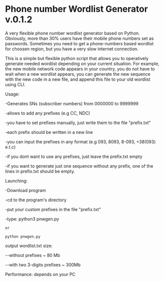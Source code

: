 # Phone number Wordlist Generator v.0.1.2

A very flexible phone number wordlist generator based on Python.
Obviously, more than 30% users have their mobile phone numbers set as passwords.
Sometimes you need to get a phone-numbers based wordlist for choosen region, but you have a very slow internet connection.

This is a simple but flexible python script that allows you to operatively generate needed wordlist depending on your current situation.
For example, the new mobile network code appears in your country, you do not have to wait when a new wordlist appears, you can generate the new sequence with the new code in a new file, and append this file to your old wordlist using CLI.

Usage:

-Generates SNs (subscriber numbers) from 0000000 to 9999999 

-allows to add any prefixes (e.g CC, NDC)

-you have to set prefixes manually, just write them to the file "prefix.txt"
    
-each prefix should be written in a new line
    
-you can input the prefixes in any format (e.g 093, 8093, 8-093, +38(093) e.t.c)
                              
-if you dont want to use any prefixes, just leave the prefix.txt empty
    
-if you want to generate just one sequence without any prefix, one of the lines in prefix.txt should be empty.	

Launching:

-Download program

-cd to the program's directory

-put your custom prefixes in the file "prefix.txt"

-type:
    python3 pnwgen.py
    
    or
    
    python pnwgen.py


output wordlist.txt size:

--without prefixes ~ 80 Mb

--with two 3-digits prefixes ~ 300Mb


Performance: depends on your PC
